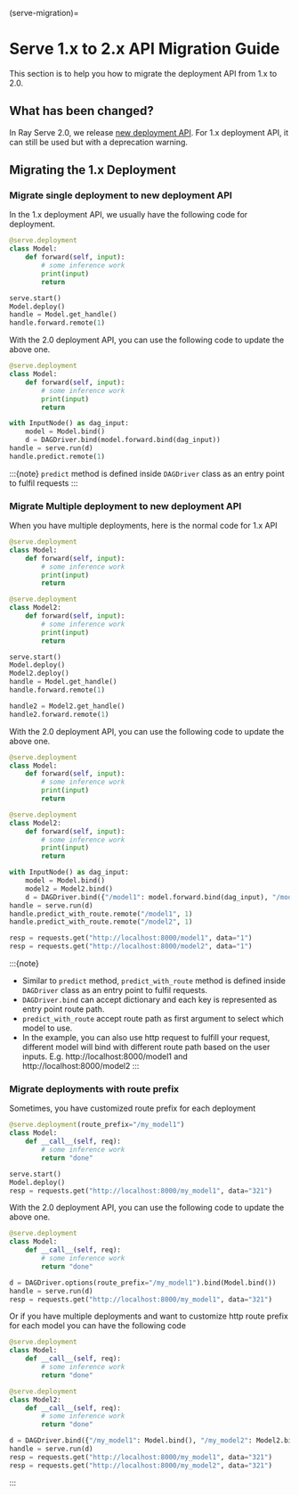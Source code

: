(serve-migration)=

# Serve 1.x to 2.x API Migration Guide

This section is to help you how to migrate the deployment API from 1.x to 2.0.

## What has been changed?

In Ray Serve 2.0, we release [new deployment API](converting-to-ray-serve-deployment). For 1.x deployment API, it can still be used but with a deprecation warning.


## Migrating the 1.x Deployment

### Migrate single deployment to new deployment API 

In the 1.x deployment API, we usually have the following code for deployment.
```python
@serve.deployment
class Model:
    def forward(self, input):
        # some inference work
        print(input)
        return

serve.start()
Model.deploy()
handle = Model.get_handle()
handle.forward.remote(1)
```

With the 2.0 deployment API, you can use the following code to update the above one.
```python
@serve.deployment
class Model:
    def forward(self, input):
        # some inference work
        print(input)
        return

with InputNode() as dag_input:
    model = Model.bind()
    d = DAGDriver.bind(model.forward.bind(dag_input))
handle = serve.run(d)
handle.predict.remote(1)
```

:::{note}
`predict` method is defined inside `DAGDriver` class as an entry point to fulfil requests
:::

### Migrate Multiple deployment to new deployment API

When you have multiple deployments, here is the normal code for 1.x API

```python
@serve.deployment
class Model:
    def forward(self, input):
        # some inference work
        print(input)
        return

@serve.deployment
class Model2:
    def forward(self, input):
        # some inference work
        print(input)
        return

serve.start()
Model.deploy()
Model2.deploy()
handle = Model.get_handle()
handle.forward.remote(1)

handle2 = Model2.get_handle()
handle2.forward.remote(1)
```

With the 2.0 deployment API, you can use the following code to update the above one.

```python
@serve.deployment
class Model:
    def forward(self, input):
        # some inference work
        print(input)
        return

@serve.deployment
class Model2:
    def forward(self, input):
        # some inference work
        print(input)
        return

with InputNode() as dag_input:
    model = Model.bind()
    model2 = Model2.bind()
    d = DAGDriver.bind({"/model1": model.forward.bind(dag_input), "/model2": model2.forward.bind(dag_input)})
handle = serve.run(d)
handle.predict_with_route.remote("/model1", 1)
handle.predict_with_route.remote("/model2", 1)

resp = requests.get("http://localhost:8000/model1", data="1")
resp = requests.get("http://localhost:8000/model2", data="1")
```


:::{note}
- Similar to `predict` method, `predict_with_route` method is defined inside `DAGDriver` class as an entry point to fulfil requests.
- `DAGDriver.bind` can accept dictionary and each key is represented as entry point route path.
- `predict_with_route` accept route path as first argument to select which model to use.
- In the example, you can also use http request to fulfill your request, different model will bind with different route path based on the user inputs. E.g. http://localhost:8000/model1 and http://localhost:8000/model2
:::


### Migrate deployments with route prefix

Sometimes, you have customized route prefix for each deployment

```python
@serve.deployment(route_prefix="/my_model1")
class Model:
    def __call__(self, req):
        # some inference work
        return "done"

serve.start()
Model.deploy()
resp = requests.get("http://localhost:8000/my_model1", data="321")
```

With the 2.0 deployment API, you can use the following code to update the above one.

```python
@serve.deployment
class Model:
    def __call__(self, req):
        # some inference work
        return "done"

d = DAGDriver.options(route_prefix="/my_model1").bind(Model.bind())
handle = serve.run(d)
resp = requests.get("http://localhost:8000/my_model1", data="321")
```

Or if you have multiple deployments and want to customize http route prefix for each model you can have the following code

```python
@serve.deployment
class Model:
    def __call__(self, req):
        # some inference work
        return "done"

@serve.deployment
class Model2:
    def __call__(self, req):
        # some inference work
        return "done"

d = DAGDriver.bind({"/my_model1": Model.bind(), "/my_model2": Model2.bind()})
handle = serve.run(d)
resp = requests.get("http://localhost:8000/my_model1", data="321")
resp = requests.get("http://localhost:8000/my_model2", data="321")
```

:::
